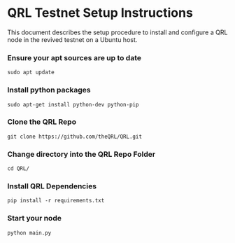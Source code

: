 QRL Testnet Setup Instructions
==============================

This document describes the setup procedure to install and configure a QRL node in the revived testnet on a Ubuntu host.


### Ensure your apt sources are up to date

`sudo apt update`

### Install python packages

`sudo apt-get install python-dev python-pip`

### Clone the QRL Repo

`git clone https://github.com/theQRL/QRL.git`

### Change directory into the QRL Repo Folder

`cd QRL/`

### Install QRL Dependencies

`pip install -r requirements.txt`

### Start your node

`python main.py`
